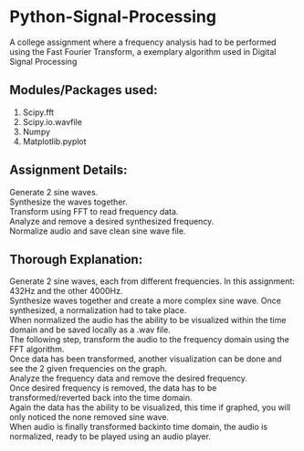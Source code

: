 # Python-Signal-Processing
A college assignment where a frequency analysis had to be performed using the Fast Fourier Transform, a exemplary algorithm used in Digital Signal Processing

## Modules/Packages used:
<ol>
  <li>Scipy.fft</li>
  <li>Scipy.io.wavfile</li>
  <li>Numpy</li>
  <li>Matplotlib.pyplot</li>
</ol>

## Assignment Details:
Generate 2 sine waves.<br>
Synthesize the waves together.<br>
Transform using FFT to read frequency data.<br>
Analyze and remove a desired synthesized frequency.<br>
Normalize audio and save clean sine wave file.<br>

## Thorough Explanation:
Generate 2 sine waves, each from different frequencies. In this assignment: 432Hz and the other 4000Hz.<br>
Synthesize waves together and create a more complex sine wave. Once synthesized, a normalization had to take place.<br>
When normalized the audio has the ability to be visualized within the time domain and be saved locally as a .wav file.<br>
The following step, transform the audio to the frequency domain using the FFT algorithm.<br>
Once data has been transformed, another visualization can be done and see the 2 given frequencies on the graph.<br>
Analyze the frequency data and remove the desired frequency.<br>
Once desired frequency is removed, the data has to be transformed/reverted back into the time domain.<br>
Again the data has the ability to be visualized, this time if graphed, you will only noticed the none removed sine wave.<br>
When audio is finally transformed backinto time domain, the audio is normalized, ready to be played using an audio player.<br>
